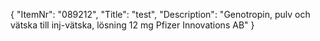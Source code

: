 {
  "ItemNr": "089212",
  "Title": "test",
  "Description": "Genotropin, pulv och vätska till inj-vätska, lösning 12 mg Pfizer Innovations AB"
}